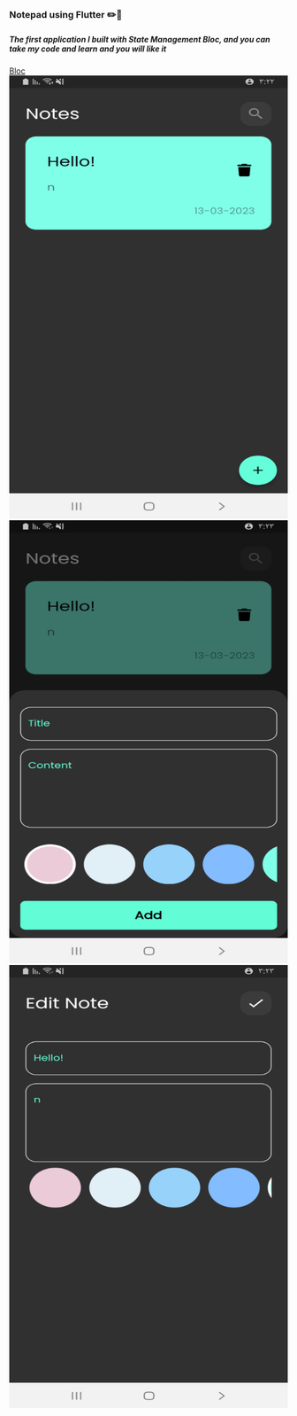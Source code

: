 <h3>Notepad using Flutter ✏️🤩</h3>
<h5>The first application I built with State Management Bloc, and you can take my code and learn and you will like it</h5>
<a href="https://pub.dev/packages/flutter_bloc">Bloc</>
<img src="assets/images/screenshot-1678710161103.png" width="800" height="800"/>
<img src="assets/images/screenshot-1678710183353.png" width="800" height="800"/>
<img src="assets/images/screenshot-1678710196268.png" width="800" height="800"/>
